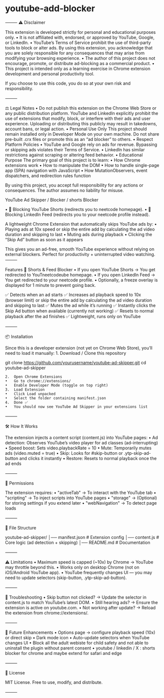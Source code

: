 # youtube-add-blocker

⸻
⚠️ Disclaimer

This extension is developed strictly for personal and educational purposes only.
	•	It is not affiliated with, endorsed, or approved by YouTube, Google, or LinkedIn.
	•	YouTube’s Terms of Service prohibit the use of third-party tools to block or alter ads. By using this 		extension, you acknowledge that you are solely responsible for any consequences that may arise from modifying your browsing experience.
	•	The author of this project does not encourage, promote, or distribute ad-blocking as a commercial product.
	•	This project is intended only as a learning exercise in Chrome extension development and personal productivity tool.

If you choose to use this code, you do so at your own risk and responsibility.


⸻

⚖️ Legal Notes
	•	Do not publish this extension on the Chrome Web Store or any public distribution platform.
YouTube and LinkedIn explicitly prohibit the use of extensions that modify, block, or interfere with their ads and user experience. Uploading or distributing this publicly may result in takedowns, account bans, or legal action.
	•	Personal Use Only
This project should remain installed only in Developer Mode on your own machine. Do not share pre-built .crx files or promote this as an “ad blocker” to others.
	•	Respect Platform Policies
	•	YouTube and Google rely on ads for revenue. Bypassing or skipping ads violates their Terms of Service.
	•	LinkedIn has similar restrictions against scraping or altering feed behavior.
	•	Educational Purpose
The primary goal of this project is to learn:
	•	How Chrome extensions work
	•	How to manipulate the DOM
	•	How to handle single-page app (SPA) navigation with JavaScript
	•	How MutationObservers, event dispatchers, and redirection rules function

By using this project, you accept full responsibility for any actions or consequences. The author assumes no liability for misuse.


YouTube Ad Skipper / Blocker / shorts Blocker

•	🚫 Blocking YouTube Shorts (redirects you to neetcode homepage).
•	🚫 Blocking LinkedIn Feed (redirects you to your neetcode profile instead).

A lightweight Chrome Extension that automatically skips YouTube ads by:
	•	Playing ads at 10x speed or skip the entire add by calculating the ad video duration and skipping to last
	•	Muting ads during playback
	•	Clicking the “Skip Ad” button as soon as it appears

This gives you an ad-free, smooth YouTube experience without relying on external blockers.
Perfect for productivity + uninterrupted video watching.
⸻

Features
🔴 Shorts & Feed Blocker
•	If you open YouTube Shorts → You get redirected to YouTneetcodeube homepage.
•	If you open LinkedIn Feed → You get redirected to your neetcode profile.
•	Optionally, a freeze overlay is displayed for 1 minute to prevent going back.

✅ Detects when an ad starts
✅ Increases ad playback speed to 10x (browser limit) or skip the entire add by calculating the ad video duration and skipping to last
✅ Mutes the ad while it’s running
✅ Instantly clicks the Skip Ad button when available (currently not working)
✅ Resets to normal playback after the ad finishes
✅ Lightweight, runs only on YouTube

⸻

📦 Installation

Since this is a developer extension (not yet on Chrome Web Store), you’ll need to load it manually:
	1.	Download / Clone this repository

git clone https://github.com/yourusername/youtube-ad-skipper.git
cd youtube-ad-skipper


	2.	Open Chrome Extensions
	•	Go to chrome://extensions/
	•	Enable Developer Mode (toggle on top right)
	3.	Load Extension
	•	Click Load unpacked
	•	Select the folder containing manifest.json
	4.	Done ✅
	•	You should now see YouTube Ad Skipper in your extensions list

⸻

🛠️ How It Works

The extension injects a content script (content.js) into YouTube pages:
	•	Ad detection: Observes YouTube’s video player for ad classes (ad-interrupting)
	•	Speed boost: Sets video.playbackRate = 10
	•	Mute: Temporarily mutes ads (video.muted = true)
	•	Skip: Looks for #skip-button or .ytp-skip-ad-button and clicks it instantly
	•	Restore: Resets to normal playback once the ad ends

⸻

🔑 Permissions

The extension requires:
	•	"activeTab" → To interact with the YouTube tab
	•	"scripting" → To inject scripts into YouTube pages
	•	"storage" → (Optional) for storing settings if you extend later
	•	"webNavigation" → To detect page loads

⸻

📂 File Structure

youtube-ad-skipper/
│── manifest.json      # Extension config
│── content.js         # Core logic (ad detection + skipping)
│── README.md          # Documentation


⸻

⚠️ Limitations
	•	Maximum speed is capped (~10x) by Chrome → YouTube may throttle beyond this.
	•	Works only on desktop Chrome (not on iOS/Android YouTube app).
	•	YouTube frequently changes UI — you may need to update selectors (skip-button, .ytp-skip-ad-button).

⸻

🐞 Troubleshooting
	•	Skip button not clicked?
→ Update the selector in content.js to match YouTube’s latest DOM.
	•	Still hearing ads?
→ Ensure the extension is active on youtube.com.
	•	Not working after update?
→ Reload the extension from chrome://extensions/.

⸻

🔮 Future Enhancements
	•	Options page → configure playback speed (10x) or direct skip
	•	Dark mode icon
	•	Auto-update selectors when YouTube changes UI
    •	Block all the adult webiste for child safety and not able to uninstall the plugin without parent consent
	•	youtube / linkedin / X : shorts blocker for chrome and maybe extend for safari and edge

⸻

📝 License

MIT License. Free to use, modify, and distribute.

⸻
